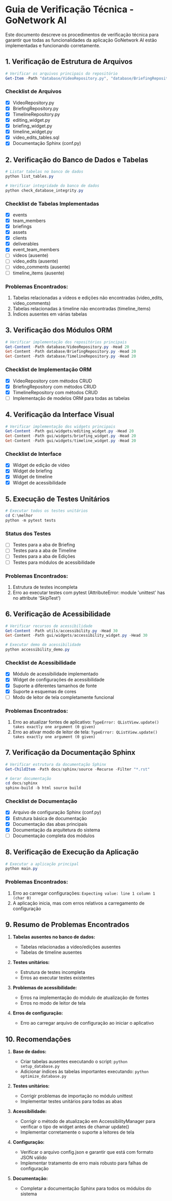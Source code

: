 # Guia de Verificação Técnica - GoNetwork AI

Este documento descreve os procedimentos de verificação técnica para garantir que todas as funcionalidades da aplicação GoNetwork AI estão implementadas e funcionando corretamente.

## 1. Verificação de Estrutura de Arquivos

```powershell
# Verificar os arquivos principais do repositório
Get-Item -Path "database/VideoRepository.py", "database/BriefingRepository.py", "database/TimelineRepository.py", "gui/widgets/editing_widget.py", "gui/widgets/briefing_widget.py", "gui/widgets/timeline_widget.py", "database/schema/video_edits_tables.sql"
```

### Checklist de Arquivos
- [X] VideoRepository.py
- [X] BriefingRepository.py
- [X] TimelineRepository.py
- [X] editing_widget.py
- [X] briefing_widget.py
- [X] timeline_widget.py
- [X] video_edits_tables.sql
- [X] Documentação Sphinx (conf.py)

## 2. Verificação do Banco de Dados e Tabelas

```powershell
# Listar tabelas no banco de dados
python list_tables.py

# Verificar integridade do banco de dados
python check_database_integrity.py
```

### Checklist de Tabelas Implementadas
- [X] events
- [X] team_members
- [X] briefings
- [X] assets
- [X] clients
- [X] deliverables
- [X] event_team_members
- [ ] videos (ausente)
- [ ] video_edits (ausente)
- [ ] video_comments (ausente)
- [ ] timeline_items (ausente)

### Problemas Encontrados:
1. Tabelas relacionadas a vídeos e edições não encontradas (video_edits, video_comments)
2. Tabelas relacionadas à timeline não encontradas (timeline_items)
3. Índices ausentes em várias tabelas

## 3. Verificação dos Módulos ORM

```powershell
# Verificar implementação dos repositórios principais
Get-Content -Path database/VideoRepository.py -Head 20
Get-Content -Path database/BriefingRepository.py -Head 20
Get-Content -Path database/TimelineRepository.py -Head 20
```

### Checklist de Implementação ORM
- [X] VideoRepository com métodos CRUD
- [X] BriefingRepository com métodos CRUD
- [X] TimelineRepository com métodos CRUD
- [ ] Implementação de modelos ORM para todas as tabelas

## 4. Verificação da Interface Visual

```powershell
# Verificar implementação dos widgets principais
Get-Content -Path gui/widgets/editing_widget.py -Head 20
Get-Content -Path gui/widgets/briefing_widget.py -Head 20
Get-Content -Path gui/widgets/timeline_widget.py -Head 20
```

### Checklist de Interface
- [X] Widget de edição de vídeo
- [X] Widget de briefing
- [X] Widget de timeline
- [X] Widget de acessibilidade

## 5. Execução de Testes Unitários

```powershell
# Executar todos os testes unitários
cd C:\melhor
python -m pytest tests
```

### Status dos Testes
- [ ] Testes para a aba de Briefing
- [ ] Testes para a aba de Timeline
- [ ] Testes para a aba de Edições
- [ ] Testes para módulos de acessibilidade

### Problemas Encontrados:
1. Estrutura de testes incompleta
2. Erro ao executar testes com pytest (AttributeError: module 'unittest' has no attribute 'SkipTest')

## 6. Verificação de Acessibilidade

```powershell
# Verificar recursos de acessibilidade
Get-Content -Path utils/accessibility.py -Head 30
Get-Content -Path gui/widgets/accessibility_widget.py -Head 30

# Executar demo de acessibilidade
python accessibility_demo.py
```

### Checklist de Acessibilidade
- [X] Módulo de acessibilidade implementado
- [X] Widget de configurações de acessibilidade
- [X] Suporte a diferentes tamanhos de fonte
- [X] Suporte a esquemas de cores
- [ ] Modo de leitor de tela completamente funcional

### Problemas Encontrados:
1. Erro ao atualizar fontes de aplicativo: `TypeError: QListView.update() takes exactly one argument (0 given)`
2. Erro ao ativar modo de leitor de tela: `TypeError: QListView.update() takes exactly one argument (0 given)`

## 7. Verificação da Documentação Sphinx

```powershell
# Verificar estrutura da documentação Sphinx
Get-ChildItem -Path docs/sphinx/source -Recurse -Filter "*.rst"

# Gerar documentação
cd docs/sphinx
sphinx-build -b html source build
```

### Checklist de Documentação
- [X] Arquivo de configuração Sphinx (conf.py)
- [X] Estrutura básica de documentação
- [X] Documentação das abas principais
- [X] Documentação da arquitetura do sistema
- [ ] Documentação completa dos módulos

## 8. Verificação de Execução da Aplicação

```powershell
# Executar a aplicação principal
python main.py
```

### Problemas Encontrados:
1. Erro ao carregar configurações: `Expecting value: line 1 column 1 (char 0)`
2. A aplicação inicia, mas com erros relativos a carregamento de configuração

## 9. Resumo de Problemas Encontrados

1. **Tabelas ausentes no banco de dados:**
   - Tabelas relacionadas a vídeo/edições ausentes
   - Tabelas de timeline ausentes

2. **Testes unitários:**
   - Estrutura de testes incompleta
   - Erros ao executar testes existentes

3. **Problemas de acessibilidade:**
   - Erros na implementação do módulo de atualização de fontes
   - Erros no modo de leitor de tela

4. **Erros de configuração:**
   - Erro ao carregar arquivo de configuração ao iniciar o aplicativo

## 10. Recomendações

1. **Base de dados:**
   - Criar tabelas ausentes executando o script: `python setup_database.py`
   - Adicionar índices às tabelas importantes executando: `python optimize_database.py`

2. **Testes unitários:**
   - Corrigir problemas de importação no módulo unittest
   - Implementar testes unitários para todas as abas

3. **Acessibilidade:**
   - Corrigir o método de atualização em AccessibilityManager para verificar o tipo de widget antes de chamar update()
   - Implementar corretamente o suporte a leitores de tela

4. **Configuração:**
   - Verificar o arquivo config.json e garantir que está com formato JSON válido
   - Implementar tratamento de erro mais robusto para falhas de configuração

5. **Documentação:**
   - Completar a documentação Sphinx para todos os módulos do sistema
